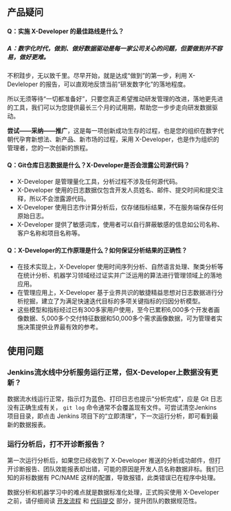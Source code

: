## 产品疑问

#### Q：实施 X-Developer 的最佳路线是什么？

##### A：数字化时代，做到、做好数据驱动是每一家公司关心的问题，但要做到并不容易，做好更难。

不积跬步，无以致千里。尽早开始，就是达成“做到”的第一步，利用 X-Devleloper 的报告，可以直观地反馈当前“研发数字化”的落地程度。

所以无须等待“一切都准备好”，只要您真正希望推动研发管理的改进，落地更先进的工具，我们可以为您提供最长三个月的试用期，帮助您一步步走向研发数据驱动。

**尝试——采纳——推广**，这是每一项创新成功生存的过程，也是您的组织在数字代朝代孕育新想法、新产品、新市场的过程，采用 X-Developer，也是作为组织的管理者，您的一次创新的旅程。

#### Q：Git仓库日志数据是什么？X-Developer是否会泄露公司源代码？

- X-Developer 是管理量化工具，分析过程不涉及任何源代码。
- X-Developer 使用的日志数据仅包含开发人员姓名、邮件、提交时间和提交注释，所以不会泄露源代码。
- X-Developer 使用日志作计算分析后，仅存储指标结果，不在服务端保存任何原始日志。
- X-Developer 提供了敏感词库，使用者可以自行屏蔽敏感的信息如公司名称、客户名称和项目名称等。

#### Q：X-Developer的工作原理是什么？如何保证分析结果的正确性？

- 在技术实现上，X-Developer 使用时间序列分析、自然语言处理、聚类分析等在统计分析、机器学习领域经过证实并广泛运用的算法进行管理领域上的落地应用。
- 在管理应用上，X-Developer 基于业界共识的敏捷精益思想对日志数据进行分析挖掘，建立了为满足快速迭代目标的多项关键指标的归因分析模型。
- 这些模型和指标经过已有300多家用户使用，至今已累积6,000多个开发者画像数据、5,000多个交付特征数据和50,000多个需求画像数据，可为管理者实施决策提供业界最有效的参考。

## 使用问题

### Jenkins流水线中分析服务运行正常，但X-Developer上数据没有更新？

数据流水线运行正常，指示灯为蓝色、打印日志也提示“分析完成”，应是 Git 日志没有正确生成有关， `git log` 命令通常不会覆盖现有文件。可尝试清空Jenkins 项目目录，即点击 Jenkins 项目下的“立即清理”，下一次运行分析，即可看到最新的数据报表。

### 运行分析后，打不开诊断报告？

第一次运行分析后，如果您已经收到了 X-Developer 推送的分析成功邮件，但打开诊断报告、团队效能报表却出错，可能的原因是开发人员名称数据非标。我们已知的非标数据有 PC/NAME 这样的配置，导致报错，此类错误已在程序中处理。

数据分析和机器学习中的难点就是数据标准化处理，正式购买使用 X-Developer 之前，请仔细阅读 [开发流程](flow) 和 [代码提交](commits) 部分，提升团队的数据规范性。
